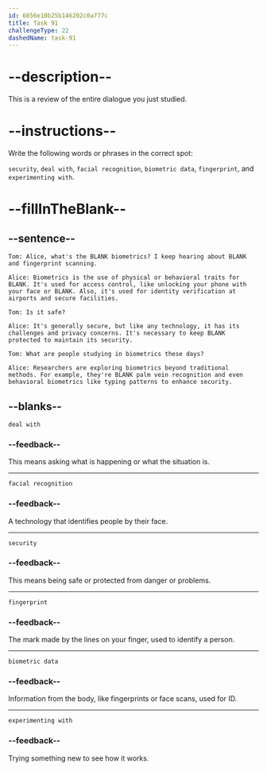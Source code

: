 ```yaml
---
id: 6856e10b25b146202c0a777c
title: Task 91
challengeType: 22
dashedName: task-91
---
```


<!-- REVIEW -->

# --description--

This is a review of the entire dialogue you just studied.

# --instructions--

Write the following words or phrases in the correct spot:

`security`, `deal with`, `facial recognition`, `biometric data`, `fingerprint`, and `experimenting with`.

# --fillInTheBlank--

## --sentence--

`Tom: Alice, what's the BLANK biometrics? I keep hearing about BLANK and fingerprint scanning.`

`Alice: Biometrics is the use of physical or behavioral traits for BLANK. It's used for access control, like unlocking your phone with your face or BLANK. Also, it's used for identity verification at airports and secure facilities.`

`Tom: Is it safe?`

`Alice: It's generally secure, but like any technology, it has its challenges and privacy concerns. It's necessary to keep BLANK protected to maintain its security.`

`Tom: What are people studying in biometrics these days?`

`Alice: Researchers are exploring biometrics beyond traditional methods. For example, they're BLANK palm vein recognition and even behavioral biometrics like typing patterns to enhance security.`

## --blanks--

`deal with`

### --feedback--

This means asking what is happening or what the situation is.

---

`facial recognition`

### --feedback--

A technology that identifies people by their face.

---

`security`

### --feedback--

This means being safe or protected from danger or problems.

---

`fingerprint`

### --feedback--

The mark made by the lines on your finger, used to identify a person.

---

`biometric data`

### --feedback--

Information from the body, like fingerprints or face scans, used for ID.

---

`experimenting with`

### --feedback--

Trying something new to see how it works.
